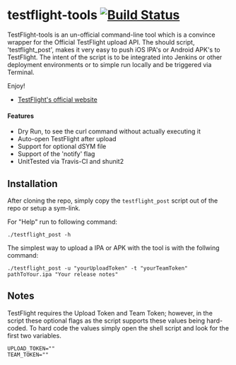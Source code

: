 testflight-tools [![Build Status](https://travis-ci.org/haysclark/testflight-tools.png)](https://travis-ci.org/haysclark/testflight-tools)
================

TestFlight-tools is an un-official command-line tool which is a convince wrapper for the Official TestFlight upload API.  The should script, 'testflight_post', makes it very easy to push iOS IPA's or Android APK's to TestFlight.  The intent of the script is to be integrated into Jenkins or other deployment environments or to simple run locally and be triggered via Terminal.

Enjoy!

* [TestFlight's official website](http://testflightapp.com/)

#### Features

* Dry Run, to see the curl command without actually executing it
* Auto-open TestFlight after upload
* Support for optional dSYM file
* Support of the 'notify' flag
* UnitTested via Travis-CI and shunit2 

Installation
------------

After cloning the repo, simply copy the `testflight_post` script out of the repo or setup a sym-link.

For "Help" run to following command:

```
./testflight_post -h
```

The simplest way to upload a IPA or APK with the tool is with the follwing command:

```
./testflight_post -u "yourUploadToken" -t "yourTeamToken" pathToYour.ipa "Your release notes"
```

Notes
------------

TestFlight requires the Upload Token and Team Token; however, in the script these optional flags as the script supports these values being hard-coded.  To hard code the values simply open the shell script and look for the first two variables.

```
UPLOAD_TOKEN=""
TEAM_TOKEN=""
```
